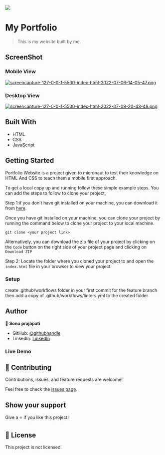 ![](https://img.shields.io/badge/Microverse-blueviolet)

# My Portfolio

> This is my website built by me. 

## ScreenShot
### Mobile View
[![screencapture-127-0-0-1-5500-index-html-2022-07-06-14-05-47.png](https://i.postimg.cc/fTTdGRtq/screencapture-127-0-0-1-5500-index-html-2022-07-06-14-05-47.png)](https://postimg.cc/jCmCNKhy)

### Desktop View
[![screencapture-127-0-0-1-5500-index-html-2022-07-08-20-43-48.png](https://i.postimg.cc/ZKQdBmqS/screencapture-127-0-0-1-5500-index-html-2022-07-08-20-43-48.png)](https://postimg.cc/HVQxRf5Z)


## Built With

- HTML
- CSS
- JavaScript

## Getting Started

Portfolio Website is a project given to micronaut to test their knowledge on HTML And CSS to teach them a mobile first approach.

To get a local copy up and running follow these simple example steps.
You can add the steps to follow to clone your project,

Step 1:if you don't have git installed on your machine, you can download it from [here](https://git-scm.com/downloads).

Once you have git installed on your machine, you can clone your project by running the command below to clone your project to your local machine.


`git clone <your project link>`

Alternatively, you can download the zip file of your project by clicking on the `Code` button on the right side of your project page and clicking on `Download ZIP`

Step 2: Locate the folder where you cloned your project to and open the `index.html` file in your browser to view your project.
### Setup

create .github/workflows folder in your first commit for the feature branch then add a copy of .github/workflows/linters.yml to the created folder

## Author

👤 **Sonu prajapati**

- GitHub: [@githubhandle](https://github.com/sonuengineer)
- LinkedIn: [LinkedIn](https://www.linkedin.com/in/sonu-prajapati-213073b5/)

### Live Demo


## 🤝 Contributing

Contributions, issues, and feature requests are welcome!

Feel free to check the [issues page](../../issues/).

## Show your support

Give a ⭐️ if you like this project!

## 📝 License

This project is not licensed.
